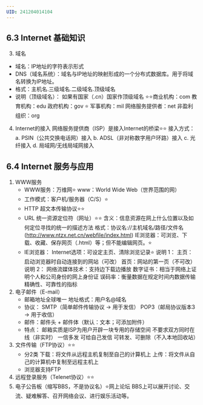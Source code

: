 ```yaml
---
UID: 241204014104
---
```


## 6.3 Internet 基础知识

3. 域名
  - 域名：IP地址的字符表示形式
  - DNS（域名系统）：域名与IP地址的映射形成的一个分布式数据库。用于将域名转换为IP地址。
  - 格式：主机名.三级域名.二级域名.顶级域名
  - 说明（顶级域名）：
  	如果有国家（.cn）国家作顶级域名
  	⭐⭐商业机构：com 教育机构：edu 政府机构：gov
  	⭐  军事机构：mil 网络服务提供者：net 非盈利组织：org
4. Internet的接入
  网络服务提供商（ISP）是接入Internet的桥梁⭐⭐
  接入方式：
  a. PSIN（公共交换电话网）接入
  b. ADSL（非对称数字用户环路）接入
  c. 光纤接入
  d. 局域网/无线局域网接入

## 6.4 Internet 服务与应用

1. WWW服务
	- WWW服务：万维网⭐
		www：World Wide Web（世界范围的网）
	- 工作模式：客户机/服务器（C/S）⭐
	- HTTP 超文本传输协议⭐⭐
	- URL 统一资源定位符（网址）⭐⭐
		含义：信息资源在网上什么位置以及如何定位寻找的统一的描述方法
		格式：协议名://主机域名/路径/文件名(http://www.ntzx.net.cn/webfile/index.html)
		IE浏览器：可浏览、下载、收藏、保存网页（.html）等；但不能编辑网页。⭐
	- IE浏览器：
		Internet选项：可设定主页、清除浏览记录⭐
		说明 1：
		主页：启动浏览器时自动连接到的网站（可改）
		首页：网站的第一页（不可改）
		说明 2：
		网络流媒体技术：支持边下载边播放
		数字证书：相当于网络上证明个人和公司身份的网上身份证
		误码率：衡量数据在规定时间内数据传输精确性、可靠性的指标
2. 电子邮件（E-mail）
	- 邮箱地址全球唯一
		地址格式：用户名@域名
	- 协议：
		SMTP（简单邮件传输协议 → 用于发信）
		POP3（邮局协议版本3 → 用于收信）
	- 邮件：邮件头 + 邮件体（默认：文本；可添加附件）
	- 特点：
		邮箱实质是ISP为用户开辟一块专用的存储空间
		不要求双方同时在线（非实时）
		一信多发
		可给自己发信
		可转发、可删除（不入本地回收站）
3. 文件传输（FTP协议）⭐⭐
	- 分2类
		下载：将文件从远程主机复制至自己的计算机上
		上传：将文件从自己的计算机中复制至远程主机上
	- 浏览器支持FTP
4. 远程登录服务（Telenet协议）⭐⭐
5. 电子公告板（缩写BBS，不是协议名）⭐网上论坛
	BBS上可以展开讨论、交流、疑难解答、召开网络会议、进行娱乐活动等。
